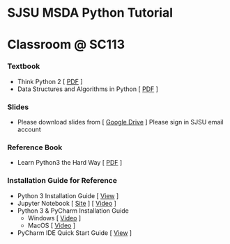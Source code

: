 # SJSU MSDA Python Tutorial
# Classroom @ SC113

### Textbook 
* Think Python 2 [ [PDF](http://greenteapress.com/thinkpython2/thinkpython2.pdf) ]
* Data Structures and Algorithms in Python [ [PDF](https://doc.lagout.org/programmation/python/Data%20Structures%20and%20Algorithms%20in%20Python%20%5bGoodrich,%20Tamassia%20&%20Goldwasser%202013-03-18%5d.pdf) ]
### Slides
* Please download slides from [ [Google Drive](https://drive.google.com/drive/folders/1OzEq6Wt61vZHbAISLcojl9q5SR4zIld7?usp=sharing) ]
Please sign in SJSU email account
### Reference Book
* Learn Python3 the Hard Way [ [PDF](https://program.bruintech.org/wp-content/uploads/2018/01/learn-python3-the-hard-way-jul-4-2017.pdf) ]

### Installation Guide for Reference
* Python 3 Installation Guide [ [View](https://www.ics.uci.edu/~pattis/common/handouts/pythoneclipsejava/python.html) ]
* Jupyter Notebook [ [Site](http://jupyter.org/install) ] [ [Video](https://www.youtube.com/watch?v=LrMOrMb8-3s) ]
* Python 3 & PyCharm Installation Guide
  * Windows [ [Video](https://www.youtube.com/watch?v=puBXxzcWJIQ) ] 
  * MacOS   [ [Video](https://www.youtube.com/watch?v=oyzH4M6X6F4) ]
* PyCharm IDE Quick Start Guide [ [View](https://www.jetbrains.com/help/pycharm/quick-start-guide.html) ]

